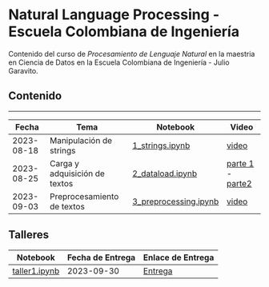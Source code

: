 # Natural Language Processing - Escuela Colombiana de Ingeniería

Contenido del curso de _Procesamiento de Lenguaje Natural_ en la maestria en Ciencia de Datos en la Escuela Colombiana de Ingeniería - Julio Garavito.

## Contenido
---

| Fecha | Tema | Notebook | Video |
| --- | --- | --- | --- |
| 2023-08-18 | Manipulación de strings | [1_strings.ipynb](https://github.com/juselara1/eci_nlp/blob/main/src/1_strings.ipynb) | [video](https://drive.google.com/file/d/1y6Cs1m8RJ1gRYpEk9Pv_OZjdthfpDfn7/view?usp=sharing) |
| 2023-08-25 | Carga y adquisición de textos | [2_dataload.ipynb](https://github.com/juselara1/eci_nlp/blob/main/src/2_dataload.ipnyb) | [parte 1](https://drive.google.com/file/d/1YLclPGXGosl1nog9w_uXSR_iB9qnP6So/view?usp=sharing) - [parte2](https://drive.google.com/file/d/19PaW5_rI1bSj4DAG4DREVuDUZXKyH-1M/view?usp=sharing) |
| 2023-09-03 | Preprocesamiento de textos| [3_preprocessing.ipynb](https://github.com/juselara1/eci_nlp/blob/main/src/3_preprocessing.ipnyb) | [video](https://drive.google.com/file/d/1XhDXpfocM3cT4Q0ACamaGfoC8ZIJsp9o/view?usp=drive_link) |

## Talleres

| Notebook | Fecha de Entrega | Enlace de Entrega |
| --- | --- | --- |
| [taller1.ipynb](https://github.com/juselara1/eci_nlp/blob/main/src/taller1.ipynb) | 2023-09-30 | [Entrega]() |
